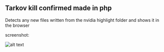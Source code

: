 ## Tarkov kill confirmed made in php
Detects any new files written from the nvidia highlight folder and shows it in the browser


screenshot: 

![alt text](https://i.imgur.com/TvVihiv.png "Logo Title Text 1")

